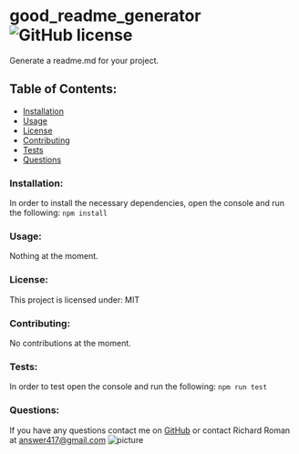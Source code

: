 # good_readme_generator  ![GitHub license](https://img.shields.io/github/license/Naereen/StrapDown.js.svg)
Generate a readme.md for your project.
## Table of Contents:
* [Installation](#installation)
* [Usage](#usage)
* [License](#license)
* [Contributing](#contributing)
* [Tests](#tests)
* [Questions](#questions)
### Installation:
In order to install the necessary dependencies, open the console and run the following:
```npm install```
### Usage:
Nothing at the moment.
### License:
This project is licensed under:
MIT
### Contributing:
No contributions at the moment.
### Tests:
In order to test open the console and run the following:
```npm run test```
### Questions:
If you have any questions contact me on [GitHub](https://github.com/rroman6292) or contact 
Richard Roman at answer417@gmail.com
![picture](https://github.com/rroman6292.png?size=80)
    
 